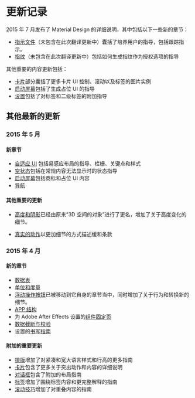 # 更新记录   

2015 年 7 月发布了 Material Design 的详细说明，其中包括以下一些新的章节：   

- [指示文件](https://material-design.storage.googleapis.com/publish/material_v_4/material_ext_publish/0B3T7oTWa3HiFa3gtd2EzR2dsSDA/patterns_scrollingtechnique_flexibleoverlap.webm)（未包含在此次翻译更新中）囊括了培养用户的指导，包括跟踪指示。   
- [指纹](https://www.google.com/design/spec/patterns/fingerprint.html)（未包含在此次翻译更新中）包括如何生成指纹作为授权选项的指导

其他重要的内容更新包括：  

- [卡片](components/cards.md)部分囊括了更多卡片 UI 控制、滚动以及标签的图片实例
- [启动屏幕](patterns/launch-screens.md)包括了生成占位 UI 的指导
- [设置](patterns/settings.md)包括了对标签和二级标签的附加指导

## 其他最新的更新   

### 2015 年 5 月   
 
#### 新章节   

- [自适应 UI](layout/adaptive-ui.md) 包括易感应布局的指导、栏栅、关键点和样式
- [空状态](patterns/empty-states.md)包括在常规内容无法显示时的状态指导
- [启动屏幕](patterns/launch-screens.md)包括商标和占位 UI 内容
- [导航](patterns/navigation.md)

#### 其他重要的更新   

- [高度和阴影](whatis-material-design/elevation-shadows.md)已经由原来“3D 空间的对象”进行了更名，增加了关于高度变化的细节。   

- [真实的动作](animation/authentic-motion.md)以更加细节的方式描述缓和条款

### 2015 年 4 月   

#### 新的章节   

- [数据表](components/data-tables.md)
- [单位和度量](layout/units-measurements.md)
- [浮动操作按钮](components/buttons-floating-action-button.md)已被移动到它自身的章节当中，同时增加了关于行为和转换新的细节。
- [APP 结构](patterns/app-structure.md)
- 为 Adobe After Effects 设置的[组件固定页](resources/sticker-sheets.md)
- [数据截断与校验](patterns/data-formats.md)
- 设置的[书写指南](style/writing.md)

#### 附加的重要更新 

- [排版](style/typography.md)增加了对紧凑和宽大语言样式和行高的更多指南
- [卡片](components/cards.md)包含了更多关于突出动作和内容的详细说明
- [对话框](components/dialogs.md)包含了附加的布局指南
- [标签](components/tabs.md)增加了围绕标签内容和更完整解释的指南
- [滚动技巧](patterns/scrolling-techniques.md)增加了对重叠内容的指南
